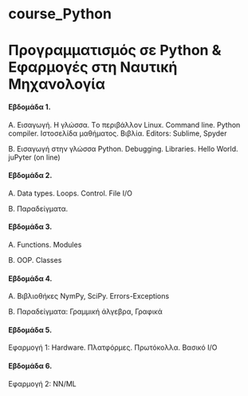 # course_Python

# Προγραμματισμός σε Python & Εφαρμογές στη Ναυτική Μηχανολογία 

#### Εβδομάδα 1. 
A. Εισαγωγή. Η γλώσσα. Τo περιβάλλον Linux. Command line. Python compiler. Ιστοσελίδα μαθήματος. Βιβλία. Editors: Sublime, Spyder

B. Εισαγωγή στην γλώσσα Python. Debugging. Libraries. Hello World. juPyter (on line)

#### Εβδομάδα 2. 
Α. Data types. Loops. Control. File I/O

Β. Παραδείγματα.

#### Εβδομάδα 3. 
Α. Functions. Modules

Β. OOP. Classes

#### Εβδομάδα 4. 
Α. Βιβλιοθήκες NymPy, SciPy. Errors-Exceptions

Β. Παραδείγματα: Γραμμική άλγεβρα, Γραφικά

#### Εβδομάδα 5. 
Εφαρμογή 1: Hardware.  Πλατφόρμες. Πρωτόκολλα. Βασικό Ι/Ο

#### Εβδομάδα 6. 
Εφαρμογή 2: NN/ML

